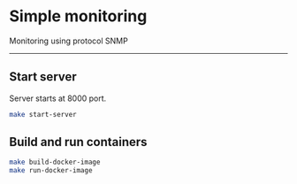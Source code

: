 # Simple monitoring

Monitoring using protocol SNMP

---

## Start server

Server starts at 8000 port.

```bash
make start-server
```

## Build and run containers

```bash
make build-docker-image
make run-docker-image
```
